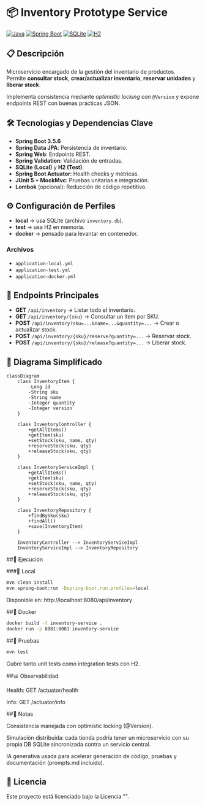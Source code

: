 # 📦 Inventory Prototype Service

[![Java](https://img.shields.io/badge/Java-17-orange?logo=java)](https://www.oracle.com/java/technologies/javase/jdk17-archive-downloads.html)
[![Spring Boot](https://img.shields.io/badge/Spring%20Boot-3.5.6-brightgreen?logo=spring)](https://spring.io/projects/spring-boot)
[![SQLite](https://img.shields.io/badge/SQLite-Local%20DB-lightblue)](https://www.sqlite.org/)
[![H2](https://img.shields.io/badge/H2-InMemory-blue)](https://www.h2database.com/)

## 📋 Descripción

Microservicio encargado de la gestión del inventario de productos.  
Permite **consultar stock**, **crear/actualizar inventario**, **reservar unidades** y **liberar stock**.  

Implementa consistencia mediante *optimistic locking* con `@Version` y expone endpoints REST con buenas prácticas JSON.

## 🛠️ Tecnologías y Dependencias Clave

- **Spring Boot 3.5.6**
- **Spring Data JPA**: Persistencia de inventario.
- **Spring Web**: Endpoints REST.
- **Spring Validation**: Validación de entradas.
- **SQLite (Local)** y **H2 (Test)**.
- **Spring Boot Actuator**: Health checks y métricas.
- **JUnit 5 + MockMvc**: Pruebas unitarias e integración.
- **Lombok** (opcional): Reducción de código repetitivo.

## ⚙️ Configuración de Perfiles

- **local** → usa SQLite (archivo `inventory.db`).
- **test** → usa H2 en memoria.
- **docker** → pensado para levantar en contenedor.

### Archivos
- `application-local.yml`
- `application-test.yml`
- `application-docker.yml`

## 📐 Endpoints Principales

- **GET** `/api/inventory` → Listar todo el inventario.
- **GET** `/api/inventory/{sku}` → Consultar un ítem por SKU.
- **POST** `/api/inventory?sku=...&name=...&quantity=...` → Crear o actualizar stock.
- **POST** `/api/inventory/{sku}/reserve?quantity=...` → Reservar stock.
- **POST** `/api/inventory/{sku}/release?quantity=...` → Liberar stock.

## 📐 Diagrama Simplificado

```mermaid
classDiagram
    class InventoryItem {
        -Long id
        -String sku
        -String name
        -Integer quantity
        -Integer version
    }

    class InventoryController {
        +getAllItems()
        +getItem(sku)
        +setStock(sku, name, qty)
        +reserveStock(sku, qty)
        +releaseStock(sku, qty)
    }

    class InventoryServiceImpl {
        +getAllItems()
        +getItem(sku)
        +setStock(sku, name, qty)
        +reserveStock(sku, qty)
        +releaseStock(sku, qty)
    }

    class InventoryRepository {
        +findBySku(sku)
        +findAll()
        +save(InventoryItem)
    }

    InventoryController --> InventoryServiceImpl
    InventoryServiceImpl --> InventoryRepository
```
##🚀 Ejecución

###🧪 Local

```bash
mvn clean install
mvn spring-boot:run -Dspring-boot.run.profiles=local
```
Disponible en: http://localhost:8080/api/inventory

##🐳 Docker
```bash
docker build -t inventory-service .
docker run -p 8081:8081 inventory-service
```

##🧪 Pruebas
```bash
mvn test
```
Cubre tanto unit tests como integration tests con H2.

##📊 Observabilidad

Health: GET /actuator/health

Info: GET /actuator/info

##📄 Notas

Consistencia manejada con optimistic locking (@Version).

Simulación distribuida: cada tienda podría tener un microservicio con su propia DB SQLite sincronizada contra un servicio central.

IA generativa usada para acelerar generación de código, pruebas y documentación (prompts.md incluido).

## 📄 Licencia
Este proyecto está licenciado bajo la Licencia "".

